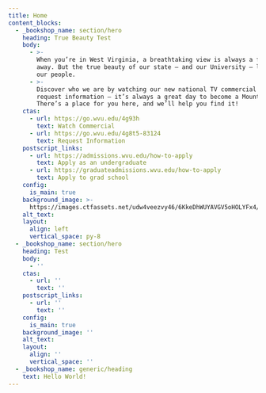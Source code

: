 ```yaml
---
title: Home
content_blocks:
  - _bookshop_name: section/hero
    heading: True Beauty Test
    body:
      - >-
        When you’re in West Virginia, a breathtaking view is always a few steps
        away. But the true beauty of our state — and our University — lies in
        our people.
      - >-
        Discover who we are by watching our new national TV commercial and then
        request information — it’s always a great day to become a Mountaineer!
        There’s a place for you here, and we’ll help you find it!
    ctas:
      - url: https://go.wvu.edu/4g93h
        text: Watch Commercial
      - url: https://go.wvu.edu/4g8t5-83124
        text: Request Information
    postscript_links:
      - url: https://admissions.wvu.edu/how-to-apply
        text: Apply as an undergraduate
      - url: https://graduateadmissions.wvu.edu/how-to-apply
        text: Apply to grad school
    config:
      is_main: true
    background_image: >-
      https://images.ctfassets.net/udw4veezvy46/6KkeDhWUYAVGV5oHOLYFx4/a500bff1b955ed44f8647317638ed636/mountaineer-40067-S-BFP-0754-XX-_1_.jpg?w=2200&q=60
    alt_text:
    layout:
      align: left
      vertical_space: py-8
  - _bookshop_name: section/hero
    heading: Test
    body:
      - ''
    ctas:
      - url: ''
        text: ''
    postscript_links:
      - url: ''
        text: ''
    config:
      is_main: true
    background_image: ''
    alt_text:
    layout:
      align: ''
      vertical_space: ''
  - _bookshop_name: generic/heading
    text: Hello World!
---
```

